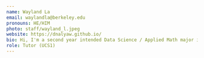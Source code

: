 ```yaml
---
name: Wayland La
email: waylandla@berkeley.edu
pronouns: HE/HIM
photo: staff/wayland_l.jpeg
website: https://dnalyaw.github.io/
bio: Hi, I'm a second year intended Data Science / Applied Math major interested in Machine Learning and helping others. On my free time, I watch sports and play games like basketball and chess, so contact me if you need help or want to talk about anything!
role: Tutor (UCS1)
---
```

